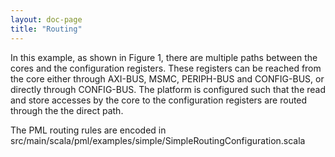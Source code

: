 ```yaml
---
layout: doc-page
title: "Routing"
---
```



In this example, as shown in Figure 1, there are multiple paths between the cores and the configuration registers.
These registers can be reached from the core either through AXI-BUS, MSMC, PERIPH-BUS and CONFIG-BUS, or directly through CONFIG-BUS.
The platform is configured such that the read and store accesses by the core to the configuration registers are routed through the
the direct path.

The PML routing rules are encoded in src/main/scala/pml/examples/simple/SimpleRoutingConfiguration.scala
